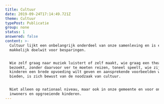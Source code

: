 ```yaml
---
title: Cultuur
date: 2019-09-24T17:14:49.721Z
theme: Cultuur
typePost: Publicatie
group: none
status: 1
answered: false
content: >-
  Cultuur lijkt een onbelangrijk onderdeel van onze samenleving en is een
  makkelijk doelwit voor besparingen. 


  Wie zelf graag naar muziek luistert of zelf maakt, wie graag een theater
  bezoekt, zonder daarvoor ver te moeten reizen, toneel speelt, wie zijn
  kinderen een brede opvoeding wilt geven en aansprekende voorbeelden wil
  bieden, is zich bewust van de noodzaak van cultuur. 


  Niet alleen op nationaal niveau, maar ook in onze gemeente en voor onze eigen
  inwoners en opgroeiende kinderen.
---
```


